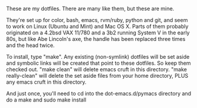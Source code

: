 These are my dotfiles.  There are many like them, but these are mine.

They're set up for color, bash, emacs, rvm/ruby, python and git, and
seem to work on Linux (Ubuntu and Mint) and Mac OS X.  Parts of them
probably originated on a 4.2bsd VAX 11/780 and a 3b2 running System V
in the early 80s, but like Abe Lincoln's axe, the handle has been
replaced three times and the head twice.

To install, type "make".  Any existing (non-symlink) dotfiles will be
set aside and symbolic links will be created that point to these
dotfiles.  So keep them checked out.  "make clean" will delete emacs
cruft in this directory.  "make really-clean" will delete the set
aside files from your home directory, PLUS any emacs cruft in this
directory.

And just once, you'll need to cd into the dot-emacs.d/pymacs directory
and do a make and sudo make install
